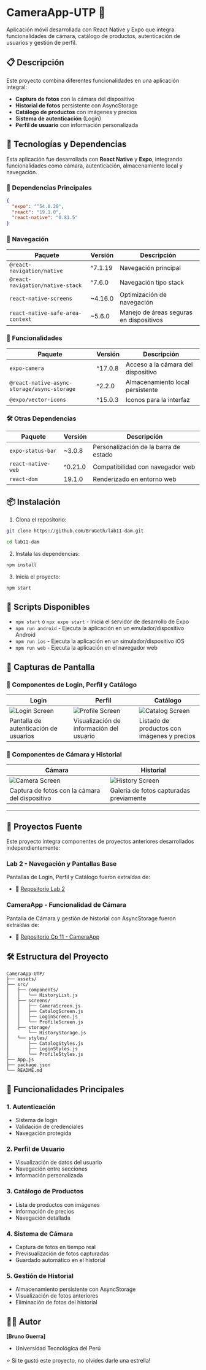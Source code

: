 # CameraApp-UTP 📸

Aplicación móvil desarrollada con React Native y Expo que integra funcionalidades de cámara, catálogo de productos, autenticación de usuarios y gestión de perfil.

## 📋 Descripción

Este proyecto combina diferentes funcionalidades en una aplicación integral:
- **Captura de fotos** con la cámara del dispositivo
- **Historial de fotos** persistente con AsyncStorage
- **Catálogo de productos** con imágenes y precios
- **Sistema de autenticación** (Login)
- **Perfil de usuario** con información personalizada

## 🚀 Tecnologías y Dependencias

Esta aplicación fue desarrollada con **React Native** y **Expo**, integrando funcionalidades como cámara, autenticación, almacenamiento local y navegación.

### 🧩 Dependencias Principales

```json
{
  "expo": "^54.0.20",
  "react": "19.1.0",
  "react-native": "0.81.5"
}
```

### 🧭 Navegación

| Paquete                                 | Versión   | Descripción                            |
|----------------------------------------|-----------|----------------------------------------|
| `@react-navigation/native`             | ^7.1.19   | Navegación principal                   |
| `@react-navigation/native-stack`       | ^7.6.0    | Navegación tipo stack                  |
| `react-native-screens`                 | ~4.16.0   | Optimización de navegación             |
| `react-native-safe-area-context`       | ~5.6.0    | Manejo de áreas seguras en dispositivos |

### 📸 Funcionalidades

| Paquete                                         | Versión   | Descripción                         |
|------------------------------------------------|-----------|-------------------------------------|
| `expo-camera`                                  | ^17.0.8   | Acceso a la cámara del dispositivo |
| `@react-native-async-storage/async-storage`    | ^2.2.0    | Almacenamiento local persistente   |
| `@expo/vector-icons`                           | ^15.0.3   | Iconos para la interfaz             |

### 🛠️ Otras Dependencias

| Paquete              | Versión   | Descripción                          |
|----------------------|-----------|--------------------------------------|
| `expo-status-bar`    | ~3.0.8    | Personalización de la barra de estado |
| `react-native-web`   | ^0.21.0   | Compatibilidad con navegador web    |
| `react-dom`          | 19.1.0    | Renderizado en entorno web          |

## 📦 Instalación

1. Clona el repositorio:
```bash
git clone https://github.com/BruGeth/lab11-dam.git

cd lab11-dam
```

2. Instala las dependencias:
```bash
npm install
```

3. Inicia el proyecto:
```bash
npm start
```

## 🎯 Scripts Disponibles

- `npm start` o `npx expo start` - Inicia el servidor de desarrollo de Expo
- `npm run android` - Ejecuta la aplicación en un emulador/dispositivo Android
- `npm run ios` - Ejecuta la aplicación en un simulador/dispositivo iOS
- `npm run web` - Ejecuta la aplicación en el navegador web

## 📱 Capturas de Pantalla

### 🔐 Componentes de Login, Perfil y Catálogo

| Login                                                                 | Perfil                                                                | Catálogo                                                              |
|------------------------------------------------------------------------|------------------------------------------------------------------------|------------------------------------------------------------------------|
| ![Login Screen](https://github.com/user-attachments/assets/2ee2fd64-2a85-45ff-8029-215f8e46f74e) | ![Profile Screen](https://github.com/user-attachments/assets/92fa0bdf-fead-4293-aded-d3196ab5b105) | ![Catalog Screen](https://github.com/user-attachments/assets/6c86ed62-ef0d-4063-9db1-6239ccf25372) |
| Pantalla de autenticación de usuarios                                  | Visualización de información del usuario                              | Listado de productos con imágenes y precios                           |

### 📸 Componentes de Cámara y Historial

| Cámara                                                                | Historial                                                              |
|------------------------------------------------------------------------|------------------------------------------------------------------------|
| ![Camera Screen](https://github.com/user-attachments/assets/0e70e14e-89d8-46db-aba2-3a09f90b453c) | ![History Screen](https://github.com/user-attachments/assets/6088e5b1-a2fb-4323-8814-4cba6858df83) |
| Captura de fotos con la cámara del dispositivo                         | Galería de fotos capturadas previamente                                |

---

## 🔗 Proyectos Fuente

Este proyecto integra componentes de proyectos anteriores desarrollados independientemente:

### Lab 2 - Navegación y Pantallas Base
Pantallas de Login, Perfil y Catálogo fueron extraídas de:
- 🔗 [Repositorio Lab 2](https://github.com/BruGeth/lab02-dam.git)

### CameraApp - Funcionalidad de Cámara
Pantalla de Cámara y gestión de historial con AsyncStorage fueron extraídas de:
- 🔗 [Repositorio Cp 11 - CameraApp](https://github.com/BruGeth/cp11-dam.git)

## 🛠️ Estructura del Proyecto

```
CameraApp-UTP/
├── assets/
├── src/
│   ├── components/
│   │   └── HistoryList.js
│   ├── screens/
│   │   ├── CameraScreen.js
│   │   ├── CatalogScreen.js
│   │   ├── LoginScreen.js
│   │   └── ProfileScreen.js
│   ├── storage/
│       └── HistoryStorage.js
│   └── styles/
│       ├── CatalogStyles.js
│       ├── LoginStyles.js
│       └── ProfileStyles.js
├── App.js
├── package.json
└── README.md
```

## 📝 Funcionalidades Principales

### 1. Autenticación
- Sistema de login
- Validación de credenciales
- Navegación protegida

### 2. Perfil de Usuario
- Visualización de datos del usuario
- Navegación entre secciones
- Información personalizada

### 3. Catálogo de Productos
- Lista de productos con imágenes
- Información de precios
- Navegación detallada

### 4. Sistema de Cámara
- Captura de fotos en tiempo real
- Previsualización de fotos capturadas
- Guardado automático en el historial

### 5. Gestión de Historial
- Almacenamiento persistente con AsyncStorage
- Visualización de fotos anteriores
- Eliminación de fotos del historial

## 👨‍💻 Autor

**[Bruno Guerra]**
- Universidad Tecnológica del Perú

⭐ Si te gustó este proyecto, no olvides darle una estrella!
